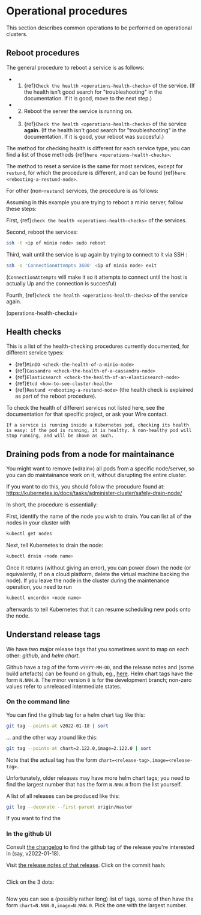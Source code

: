 # Operational procedures

This section describes common operations to be performed on operational clusters.

## Reboot procedures

The general procedure to reboot a service is as follows:

- 1. {ref}`Check the health <operations-health-checks>` of the service. (If the health isn't good search for "troubleshooting" in the documentation. If it is good, move to the next step.)
- 2. Reboot the server the service is running on.
- 3. {ref}`Check the health <operations-health-checks>` of the service **again**. (If the health isn't good search for "troubleshooting" in the documentation. If it is good, your reboot was succesful.)

The method for checking health is different for each service type, you can find a list of those methods {ref}`here <operations-health-checks>`.

The method to reset a service is the same for most services, except for `restund`, for which the procedure is different, and can be found {ref}`here <rebooting-a-restund-node>`.

For other (non-`restund`) services, the procedure is as follows:

Assuming in this example you are trying to reboot a minio server, follow these steps:

First, {ref}`check the health <operations-health-checks>` of the services.

Second, reboot the services:

```sh
ssh -t <ip of minio node> sudo reboot
```

Third, wait until the service is up again by trying to connect to it via SSH :

```sh
ssh -o 'ConnectionAttempts 3600' <ip of minio node> exit
```

(`ConnectionAttempts` will make it so it attempts to connect until the host is actually Up and the connection is succesful)

Fourth, {ref}`check the health <operations-health-checks>` of the service again.

(operations-health-checks)=

## Health checks

This is a list of the health-checking procedures currently documented, for different service types:

- {ref}`MinIO <check-the-health-of-a-minio-node>`
- {ref}`Cassandra <check-the-health-of-a-cassandra-node>`
- {ref}`Elasticsearch <check-the-health-of-an-elasticsearch-node>`
- {ref}`Etcd <how-to-see-cluster-health>`
- {ref}`Restund <rebooting-a-restund-node>` (the health check is explained as part of the reboot procedure).

To check the health of different services not listed here, see the documentation for that specific project, or ask your Wire contact.

```{note}
If a service is running inside a Kubernetes pod, checking its health is easy: if the pod is running, it is healthy. A non-healthy pod will stop running, and will be shown as such.
```

## Draining pods from a node for maintainance

You might want to remove («drain») all pods from a specific node/server, so you can do maintainance work on it, without disrupting the entire cluster.

If you want to do this, you should follow the procudure found at: <https://kubernetes.io/docs/tasks/administer-cluster/safely-drain-node/>

In short, the procedure is essentially:

First, identify the name of the node you wish to drain. You can list all of the nodes in your cluster with

```sh
kubectl get nodes
```

Next, tell Kubernetes to drain the node:

```sh
kubectl drain <node name>
```

Once it returns (without giving an error), you can power down the node (or equivalently, if on a cloud platform, delete the virtual machine backing the node). If you leave the node in the cluster during the maintenance operation, you need to run

```sh
kubectl uncordon <node name>
```

afterwards to tell Kubernetes that it can resume scheduling new pods onto the node.

## Understand release tags

We have two major release tags that you sometimes want to map on each other: *github*, and *helm chart*.

Github have a tag of the form `vYYYY-MM-DD`, and the release notes and (some build artefacts) can be found on github, eg., [here](https://github.com/wireapp/wire-server/releases/v2022-01-18).  Helm chart tags have the form `N.NNN.0`.  The minor version `0` is for the development branch; non-zero values refer to unreleased intermediate states.

### On the command line

You can find the github tag for a helm chart tag like this:

```sh
git tag --points-at v2022-01-18 | sort
```

...  and the other way around like this:

```sh
git tag --points-at chart=2.122.0,image=2.122.0 | sort
```

Note that the actual tag has the form `chart=<release-tag>,image=<release-tag>`.

Unfortunately, older releases may have more helm chart tags; you need to find the largest number that has the form `N.NNN.0` from the list yourself.

A list of all releases can be produced like this:

```sh
git log --decorate --first-parent origin/master
```

If you want to find the

### In the github UI

Consult [the changelog](https://github.com/wireapp/wire-server/blob/develop/CHANGELOG.md)
to find the github tag of the release you're interested in (say,
v2022-01-18).

Visit [the release notes of that release](https://github.com/wireapp/wire-server/releases/v2022-01-18).
Click on the commit hash:

```{image} operations/fig1.png
```

Click on the 3 dots:

```{image} operations/fig2.png
```

Now you can see a (possibly rather long) list of tags, some of then
have the form `chart=N.NNN.0,image=N.NNN.0`.  Pick the one with the
largest number.

```{image} operations/fig3.png
```
